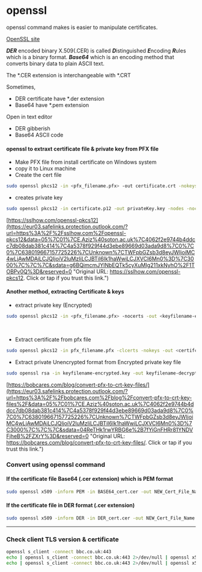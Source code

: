# openssl
openssl command makes is easier to manipulate certificates.

[OpenSSL site](https://openssl.org)

***DER*** encoded binary X.509(.CER) is called ***D***istinguished ***E***ncoding ***R***ules which is a binary format.
***Base64*** which is an encoding method that converts binary data to plain ASCII text.

The *.CER extension is interchangeable with *.CRT

Sometimes,

* DER certificate have *.der extension
* Base64 have *.pem extension

Open in text editor

* DER gibberish
* Base64 ASCII code

#### openssl to extraxt certificate file & private key from PFX file
- Make PFX file from install certificate on Windows system
- copy it to Linux machine
- Create the cert file 

```bash
sudo openssl pkcs12 -in <pfx_filename.pfx> -out certificate.crt -nokeys 
```
- creates private key
```bash
sudo openssl pkcs12 -in certificate.p12 -out privateKey.key -nodes -nocertsopenssl pkcs12 -in certificate.p12 -out privateKey.key -nodes -nocerts
```

[https://sslhow.com/openssl-pkcs12](https://eur03.safelinks.protection.outlook.com/?url=https%3A%2F%2Fsslhow.com%2Fopenssl-pkcs12&data=05%7C01%7CE.Aziz%40soton.ac.uk%7C4062f2e9744b4ddcc7db08dab381c414%7C4a5378f929f44d3ebe89669d03ada9d8%7C0%7C0%7C638019667157725226%7CUnknown%7CTWFpbGZsb3d8eyJWIjoiMC4wLjAwMDAiLCJQIjoiV2luMzIiLCJBTiI6Ik1haWwiLCJXVCI6Mn0%3D%7C3000%7C%7C%7C&sdata=g6BQimcmJYlNbEQTk5cyXuMIg211xkNyhO%2F1TOBPv0Q%3D&reserved=0 "Original URL: https://sslhow.com/openssl-pkcs12. Click or tap if you trust this link.")

#### Another method, extracting Certificate & keys

- extract private key (Encrypted)
```bash
sudo openssl pkcs12 -in <pfx_filename.pfx> -nocerts -out <keyfilename-encrypted.key>
```
            
- Extract certificate from pfx file
```bash
sudo openssl pkcs12 -in pfx_filename.pfx -clcerts -nokeys -out <certifcate_file_name>.crt
```

- Extract private Unencrypted format from Encrypted private key file
```bash
sudo openssl rsa -in keyfilename-encrypted.key -out keyfilename-decrypted.key
```

[https://bobcares.com/blog/convert-pfx-to-crt-key-files/](https://eur03.safelinks.protection.outlook.com/?url=https%3A%2F%2Fbobcares.com%2Fblog%2Fconvert-pfx-to-crt-key-files%2F&data=05%7C01%7CE.Aziz%40soton.ac.uk%7C4062f2e9744b4ddcc7db08dab381c414%7C4a5378f929f44d3ebe89669d03ada9d8%7C0%7C0%7C638019667157725226%7CUnknown%7CTWFpbGZsb3d8eyJWIjoiMC4wLjAwMDAiLCJQIjoiV2luMzIiLCJBTiI6Ik1haWwiLCJXVCI6Mn0%3D%7C3000%7C%7C%7C&sdata=04ReTHk1rwYRBG6e%2B7fYiGnFHRr81YNDVFjheB%2FZXrY%3D&reserved=0 "Original URL: https://bobcares.com/blog/convert-pfx-to-crt-key-files/. Click or tap if you trust this link.")

### Convert using openssl command

#### If the certificate file Base64 (.cer extension) which is PEM format
```bash
sudo openssl x509 -inform PEM -in BASE64_cert.cer -out NEW_Cert_File_Name.crt
```

#### If the certificate file in DER format (.cer extension)
```bash
sudo openssl x509 -inform DER -in DER_cert.cer -out NEW_Cert_File_Name.crt
```
**********************

### Check client TLS version & certificate 

```bash
openssl s_client -connect bbc.co.uk:443
echo | openssl s_client -connect bbc.co.uk:443 2>/dev/null | openssl x509 -noout -dates #listing dates
echo | openssl s_client -connect bbc.co.uk:443 2>/dev/null | openssl x509 -text -noout | grep "Public-Key" #extract public key size
```
